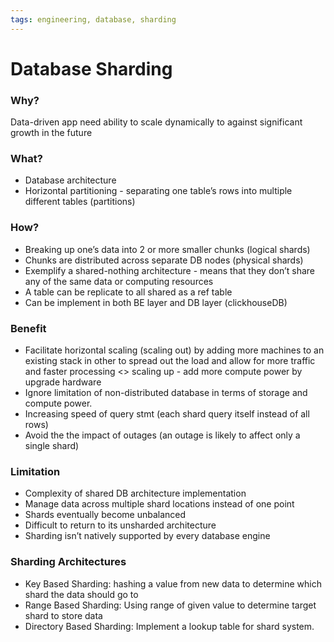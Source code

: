 ```yaml
---
tags: engineering, database, sharding
---
```


# Database Sharding

### Why?
Data-driven app need ability to scale dynamically to against significant growth in the future

### What?
- Database architecture
- Horizontal partitioning - separating one table’s rows into multiple different tables (partitions)

### How? 
- Breaking up one’s data into 2 or more smaller chunks (logical shards)
- Chunks are distributed across separate  DB nodes (physical shards)
-  Exemplify a shared-nothing architecture - means that they don’t share any of the same data or computing resources
- A table can be replicate to all shared as a ref table
- Can be implement in both BE layer and DB layer (clickhouseDB)

### Benefit
- Facilitate horizontal scaling (scaling out) by adding more machines to an existing stack in other to spread out the load and allow for more traffic and faster processing  <> scaling up - add more compute power by upgrade hardware
- Ignore limitation of non-distributed database in terms of storage and compute power.
- Increasing speed of query stmt (each shard query itself instead of all rows)
- Avoid the the impact of outages (an outage is likely to affect only a single shard)

### Limitation
- Complexity of shared DB architecture implementation
- Manage data across multiple shard locations instead of one point 
- Shards eventually become unbalanced
- Difficult to return to its unsharded architecture
- Sharding isn’t natively supported by every database engine

### Sharding Architectures
- Key Based Sharding: hashing a value from new data to determine which shard the data should go to
- Range Based Sharding: Using range of given value to determine target shard to store data
- Directory Based Sharding: Implement a lookup table for shard system.